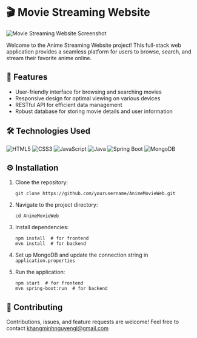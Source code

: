 # 🎬 Movie Streaming Website

![Movie Streaming Website Screenshot](/frontend/img/MovieWebLook.png)

Welcome to the Anime Streaming Website project! This full-stack web application provides a seamless platform for users to browse, search, and stream their favorite anime online.

## 🚀 Features

- User-friendly interface for browsing and searching movies
- Responsive design for optimal viewing on various devices
- RESTful API for efficient data management
- Robust database for storing movie details and user information

## 🛠️ Technologies Used

![HTML5](https://img.shields.io/badge/-HTML5-E34F26?style=flat-square&logo=html5&logoColor=white)
![CSS3](https://img.shields.io/badge/-CSS3-1572B6?style=flat-square&logo=css3)
![JavaScript](https://img.shields.io/badge/-JavaScript-F7DF1E?style=flat-square&logo=javascript&logoColor=black)
![Java](https://img.shields.io/badge/-Java-007396?style=flat-square&logo=java)
![Spring Boot](https://img.shields.io/badge/-Spring%20Boot-6DB33F?style=flat-square&logo=spring&logoColor=white)
![MongoDB](https://img.shields.io/badge/-MongoDB-47A248?style=flat-square&logo=mongodb&logoColor=white)

## ⚙️ Installation

1. Clone the repository:
   ```
   git clone https://github.com/yourusername/AnimeMovieWeb.git
   ```

2. Navigate to the project directory:
   ```
   cd AnimeMovieWeb
   ```

3. Install dependencies:
   ```
   npm install  # for frontend
   mvn install  # for backend
   ```

4. Set up MongoDB and update the connection string in `application.properties`

5. Run the application:
   ```
   npm start  # for frontend
   mvn spring-boot:run  # for backend
   ```

## 🤝 Contributing

Contributions, issues, and feature requests are welcome! Feel free to contact khangminhnguyengl@gmail.com


